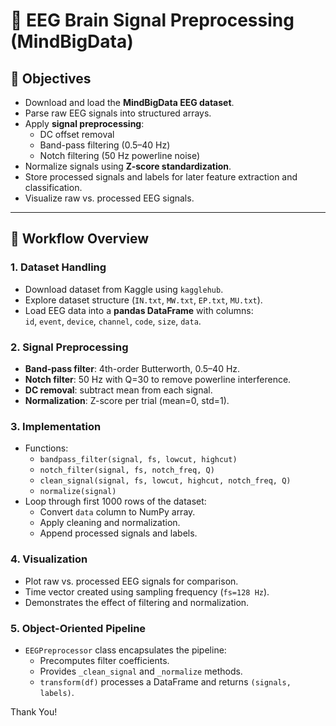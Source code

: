 # 🧠 EEG Brain Signal Preprocessing (MindBigData)

## 📌 Objectives
- Download and load the **MindBigData EEG dataset**.  
- Parse raw EEG signals into structured arrays.  
- Apply **signal preprocessing**:
  - DC offset removal  
  - Band-pass filtering (0.5–40 Hz)  
  - Notch filtering (50 Hz powerline noise)  
- Normalize signals using **Z-score standardization**.  
- Store processed signals and labels for later feature extraction and classification.  
- Visualize raw vs. processed EEG signals.

---

## 📂 Workflow Overview

### 1. Dataset Handling
- Download dataset from Kaggle using `kagglehub`.  
- Explore dataset structure (`IN.txt`, `MW.txt`, `EP.txt`, `MU.txt`).  
- Load EEG data into a **pandas DataFrame** with columns:  
  `id`, `event`, `device`, `channel`, `code`, `size`, `data`.

### 2. Signal Preprocessing
- **Band-pass filter**: 4th-order Butterworth, 0.5–40 Hz.  
- **Notch filter**: 50 Hz with Q=30 to remove powerline interference.  
- **DC removal**: subtract mean from each signal.  
- **Normalization**: Z-score per trial (mean=0, std=1).  

### 3. Implementation
- Functions:
  - `bandpass_filter(signal, fs, lowcut, highcut)`  
  - `notch_filter(signal, fs, notch_freq, Q)`  
  - `clean_signal(signal, fs, lowcut, highcut, notch_freq, Q)`  
  - `normalize(signal)`  
- Loop through first 1000 rows of the dataset:  
  - Convert `data` column to NumPy array.  
  - Apply cleaning and normalization.  
  - Append processed signals and labels.  

### 4. Visualization
- Plot raw vs. processed EEG signals for comparison.  
- Time vector created using sampling frequency (`fs=128 Hz`).  
- Demonstrates the effect of filtering and normalization.

### 5. Object-Oriented Pipeline
- `EEGPreprocessor` class encapsulates the pipeline:  
  - Precomputes filter coefficients.  
  - Provides `_clean_signal` and `_normalize` methods.  
  - `transform(df)` processes a DataFrame and returns `(signals, labels)`.

Thank You!